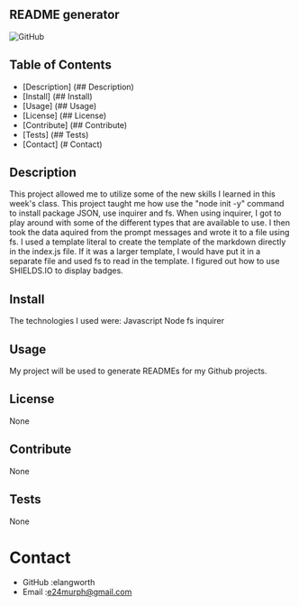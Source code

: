 ## README generator
![GitHub](https://img.shields.io/github/license/elangworth/readme-generator?logo=GitHub&logoColor=blue)

## Table of Contents
* [Description] (## Description)
* [Install] (## Install)
* [Usage] (## Usage)
* [License] (## License)
* [Contribute] (## Contribute)
* [Tests] (## Tests)
* [Contact] (# Contact)

## Description
This project allowed me to utilize some of the new skills I learned in this week's class. This project taught me how use the "node init -y" command to install package JSON, use inquirer and fs. When using inquirer, I got to play around with some of the different types that are available to use. I then took the data aquired from the prompt messages and wrote it to a file using fs. I used a template literal to create the template of the markdown directly in the index.js file. If it was a larger template, I would have put it in a separate file and used fs to read in the template. I figured out how to use SHIELDS.IO to display badges.

## Install
The technologies I used were:
Javascript
Node
fs
inquirer

## Usage
My project will be used to generate READMEs for my Github projects.

## License
None

## Contribute
None

## Tests
None    

# Contact 
* GitHub :elangworth
* Email :e24murph@gmail.com
